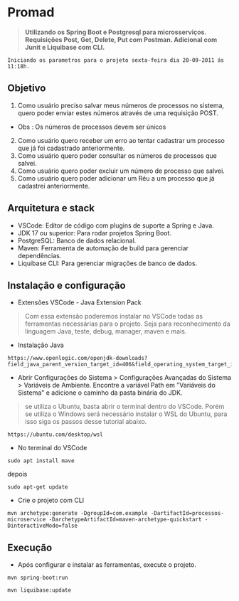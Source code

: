 # Promad
> **Utilizando os Spring Boot e Postgresql para microsserviços. Requisições Post, Get, Delete, Put com Postman. Adicional com Junit e Liquibase com CLI.**

`Iniciando os parametros para o projeto sexta-feira dia 20-09-2011 ás 11:18h.`

## Objetivo
1. Como usuário preciso salvar meus números de processos no sistema, quero poder
enviar estes números através de uma requisição POST.
- Obs : Os números de processos devem ser únicos
2. Como usuário quero receber um erro ao tentar cadastrar um processo que já foi
cadastrado anteriormente.
3. Como usuário quero poder consultar os números de processos que salvei.
4. Como usuário quero poder excluir um número de processo que salvei.
5. Como usuário quero poder adicionar um Réu a um processo que já cadastrei
anteriormente.

## Arquitetura e stack
* VSCode: Editor de código com plugins de suporte a Spring e Java.
* JDK 17 ou superior: Para rodar projetos Spring Boot.
* PostgreSQL: Banco de dados relacional.
* Maven: Ferramenta de automação de build para gerenciar dependências.
* Liquibase CLI: Para gerenciar migrações de banco de dados. 

## Instalação e configuração
* Extensões VSCode - Java Extension Pack
> Com essa extensão poderemos instalar no VSCode todas as ferramentas necessárias para o projeto. Seja para reconhecimento da linguagem Java, teste, debug, manager, maven e mais.
* Instalação Java
```
https://www.openlogic.com/openjdk-downloads?field_java_parent_version_target_id=406&field_operating_system_target_id=436&field_architecture_target_id=All&field_java_package_target_id=All 
```
* Abrir Configurações do Sistema > Configurações Avançadas do Sistema > Variáveis de Ambiente.
Encontre a variável Path em "Variáveis do Sistema" e adicione o caminho da pasta binária do JDK.

> se utiliza o Ubuntu, basta abrir o terminal dentro do VSCode. Porém se utiliza o Windows será necessário instalar o WSL do Ubuntu, para isso siga os passos desse tutorial abaixo.
```
https://ubuntu.com/desktop/wsl
```

* No terminal do VSCode
``` 
sudo apt install mave
```
depois 
```
sudo apt-get update
```
* Crie o projeto com CLI
```
mvn archetype:generate -DgroupId=com.example -DartifactId=processos-microservice -DarchetypeArtifactId=maven-archetype-quickstart -DinteractiveMode=false
```

## Execução
* Após configurar e instalar as ferramentas, execute o projeto.
  
```
mvn spring-boot:run
```

```
mvn liquibase:update
```
